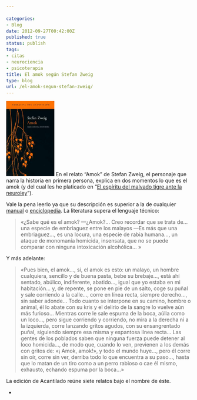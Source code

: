 ```yaml
---

categories:
- Blog
date: 2012-09-27T00:42:00Z
published: true
status: publish
tags:
- citas
- neurociencia
- psicoterapia
title: El amok según Stefan Zweig
type: blog
url: /el-amok-segun-stefan-zweig/
---
```


<img class="aligncenter" style="border: 0px;" src="/img/Amok_StefanZweig.jpg" alt="" width="131" height="205" border="0" />
En el relato “Amok” de Stefan Zweig, el personaje que narra la historia en primera persona, explica en dos momentos lo que es el amok (y del cual les he platicado en “<a href="http://www.adolforamirez.com/el-espiritu-del-malvado-tigre-ante-la-neuroley">El espíritu del malvado tigre ante la neuroley</a>”).

Vale la pena leerlo ya que su descripción es superior a la de cualquier <a href="http://emedicine.medscape.com/article/294416-overview#a0101" target="_blank">manual</a> o <a href="http://en.wikipedia.org/wiki/Running_amok" target="_blank">enciclopedia</a>. La literatura supera el lenguaje técnico:
<blockquote>«¿Sabe qué es el amok?
—¿Amok?... Creo recordar que se trata de... una especie de embriaguez entre los malayos
—Es más que una embriaguez..., es una locura, una especie de rabia humana..., un ataque de monomanía homicida, insensata, que no se puede comparar con ninguna intoxicación alcohólica... »
</blockquote>
Y más adelante:
<blockquote>«Pues bien, el amok..., sí, el amok es esto: un malayo, un hombre cualquiera, sencillo y de buena pasta, bebe su brebaje..., está ahí sentado, abúlico, indiferente, abatido..., igual que yo estaba en mi habitación... y, de repente, se pone en pie de un salto, coge su puñal y sale corriendo a la calle..., corre en línea recta, siempre derecho..., sin saber adonde... Todo cuanto se interpone en su camino, hombre o animal, él lo abate con su kris y el delirio de la sangre lo vuelve aún más furioso... Mientras corre le sale espuma de la boca, aúlla como un loco..., pero sigue corriendo y corriendo, no mira a la derecha ni a la izquierda, corre lanzando gritos agudos, con su ensangrentado puñal, siguiendo siempre esa misma y espantosa línea recta... Las gentes de los poblados saben que ninguna fuerza puede detener al loco homicida..., de modo que, cuando lo ven, previenen a los demás con gritos de: «¡ Amok, amok!», y todo el mundo huye..., pero él corre sin oír, corre sin ver, derriba todo lo que encuentra a su paso..., hasta que lo matan de un tiro como a un perro rabioso o cae él mismo, exhausto, echando espuma por la boca...»
</blockquote>
La edición de Acantilado reúne siete relatos bajo el nombre de éste.

-
